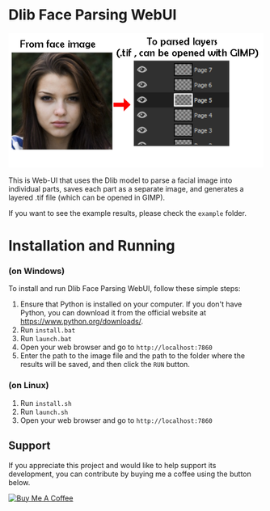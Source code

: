 # Dlib Face Parsing WebUI

![Dlib Face Parsing WebUI](https://raw.githubusercontent.com/jhj0517/Dlib-Face-Parsing-WebUI/master/example/example.png)

This is Web-UI that uses the Dlib model to parse a facial image into individual parts, saves each part as a separate image, and generates a layered .tif file (which can be opened in GIMP).

If you want to see the example results, please check the `example` folder.


# Installation and Running 

### (on Windows)
To install and run Dlib Face Parsing WebUI, follow these simple steps:

1. Ensure that Python is installed on your computer. If you don't have Python, you can download it from the official website at https://www.python.org/downloads/.
2. Run `install.bat` 
3. Run `launch.bat`
4. Open your web browser and go to `http://localhost:7860`
5. Enter the path to the image file and the path to the folder where the results will be saved, and then click the `RUN` button.

### (on Linux)
1. Run `install.sh` 
2. Run `launch.sh`
3. Open your web browser and go to `http://localhost:7860`

## Support

If you appreciate this project and would like to help support its development, you can contribute by buying me a coffee using the button below.

<a href="https://www.buymeacoffee.com/jhj0517" target="_blank"><img src="https://cdn.buymeacoffee.com/buttons/default-orange.png" alt="Buy Me A Coffee" height="41" width="174"></a>

